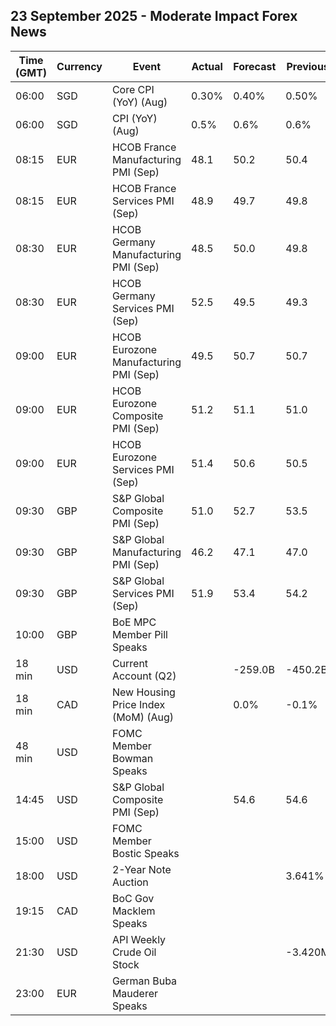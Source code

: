 ## 23 September 2025 - Moderate Impact Forex News

| Time (GMT) | Currency | Event | Actual | Forecast | Previous |
|------|----------|-------|--------|----------|----------|
| 06:00 | SGD | Core CPI (YoY) (Aug) | 0.30% | 0.40% | 0.50% |
| 06:00 | SGD | CPI (YoY) (Aug) | 0.5% | 0.6% | 0.6% |
| 08:15 | EUR | HCOB France Manufacturing PMI (Sep) | 48.1 | 50.2 | 50.4 |
| 08:15 | EUR | HCOB France Services PMI (Sep) | 48.9 | 49.7 | 49.8 |
| 08:30 | EUR | HCOB Germany Manufacturing PMI (Sep) | 48.5 | 50.0 | 49.8 |
| 08:30 | EUR | HCOB Germany Services PMI (Sep) | 52.5 | 49.5 | 49.3 |
| 09:00 | EUR | HCOB Eurozone Manufacturing PMI (Sep) | 49.5 | 50.7 | 50.7 |
| 09:00 | EUR | HCOB Eurozone Composite PMI (Sep) | 51.2 | 51.1 | 51.0 |
| 09:00 | EUR | HCOB Eurozone Services PMI (Sep) | 51.4 | 50.6 | 50.5 |
| 09:30 | GBP | S&P Global Composite PMI (Sep) | 51.0 | 52.7 | 53.5 |
| 09:30 | GBP | S&P Global Manufacturing PMI (Sep) | 46.2 | 47.1 | 47.0 |
| 09:30 | GBP | S&P Global Services PMI (Sep) | 51.9 | 53.4 | 54.2 |
| 10:00 | GBP | BoE MPC Member Pill Speaks |  |  |  |
| 18 min | USD | Current Account (Q2) |  | -259.0B | -450.2B |
| 18 min | CAD | New Housing Price Index (MoM) (Aug) |  | 0.0% | -0.1% |
| 48 min | USD | FOMC Member Bowman Speaks |  |  |  |
| 14:45 | USD | S&P Global Composite PMI (Sep) |  | 54.6 | 54.6 |
| 15:00 | USD | FOMC Member Bostic Speaks |  |  |  |
| 18:00 | USD | 2-Year Note Auction |  |  | 3.641% |
| 19:15 | CAD | BoC Gov Macklem Speaks |  |  |  |
| 21:30 | USD | API Weekly Crude Oil Stock |  |  | -3.420M |
| 23:00 | EUR | German Buba Mauderer Speaks |  |  |  |
